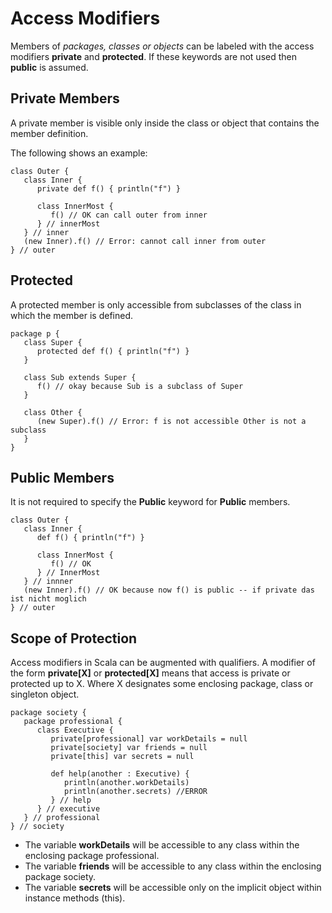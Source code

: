 # Access Modifiers
Members of *packages, classes or objects* can be labeled with the access modifiers **private** and **protected**.  If these keywords are not used then **public** is assumed. 

## Private Members
A private member is visible only inside the class or object that contains the member definition.

The following shows an example:

```
class Outer {
   class Inner {
      private def f() { println("f") }
      
      class InnerMost {
         f() // OK can call outer from inner
      } // innerMost 
   } // inner
   (new Inner).f() // Error: cannot call inner from outer
} // outer

```

## Protected
A protected member is only accessible from subclasses of the class in which the member is defined.

```
package p {
   class Super {
      protected def f() { println("f") }
   }
   
   class Sub extends Super {
      f() // okay because Sub is a subclass of Super
   }
   
   class Other {
      (new Super).f() // Error: f is not accessible Other is not a subclass
   }
}

```


## Public Members
It is not required to specify the **Public** keyword for **Public** members.

```
class Outer {
   class Inner {
      def f() { println("f") }
      
      class InnerMost {
         f() // OK
      } // InnerMost
   } // innner
   (new Inner).f() // OK because now f() is public -- if private das ist nicht moglich
} // outer

```

## Scope of Protection
Access modifiers in Scala can be augmented with qualifiers.  A modifier of the form **private[X]** or **protected[X]** means that access is private or protected up to X.  Where X designates some enclosing package, class or singleton object.

```
package society {
   package professional {
      class Executive {
         private[professional] var workDetails = null
         private[society] var friends = null
         private[this] var secrets = null

         def help(another : Executive) {
            println(another.workDetails)
            println(another.secrets) //ERROR
         } // help
      } // executive
   } // professional
} // society
```

* The variable **workDetails** will be accessible to any class within the enclosing package professional.
* The variable **friends** will be accessible to any class within the enclosing package society.
* The variable **secrets** will be accessible only on the implicit object within instance methods (this).



















